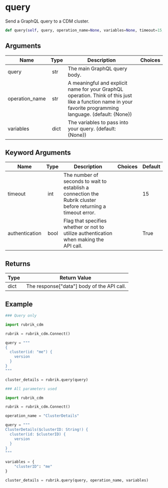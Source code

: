 # query

Send a GraphQL query to a CDM cluster.

```py
def query(self, query, operation_name=None, variables=None, timeout=15, authentication=True):
```

## Arguments

| Name        | Type | Description                                                                 | Choices |
|-------------|------|-----------------------------------------------------------------------------|---------|
| query  | str | The main GraphQL query body. |  |
| operation_name  | str | A meaningful and explicit name for your GraphQL operation. Think of this just like a function name in your favorite programming language. (default: {None}) |  |
| variables  | dict | The variables to pass into your query. (default: {None}) |  |

## Keyword Arguments

| Name        | Type | Description                                                                 | Choices | Default |
|-------------|------|-----------------------------------------------------------------------------|---------|---------|
| timeout  | int | The number of seconds to wait to establish a connection the Rubrik cluster before returning a timeout error.  |  | 15 |
| authentication  | bool | Flag that specifies whether or not to utilize authentication when making the API call.  |  | True |

## Returns

| Type | Return Value                                                                                  |
|------|-----------------------------------------------------------------------------------------------|
| dict | The response["data"] body of the API call. |



## Example

```py
### Query only

import rubrik_cdm

rubrik = rubrik_cdm.Connect()

query = """
{
  cluster(id: "me") {
    version
  }
}
"""

cluster_details = rubrik.query(query)

### All parameters used

import rubrik_cdm

rubrik = rubrik_cdm.Connect()

operation_name = "ClusterDetails"

query = """
ClusterDetails($clusterID: String!) {
  cluster(id: $clusterID) {
    version
  }
}
"""

variables = {
    "clusterID": "me"
}

cluster_details = rubrik.query(query, operation_name, variables)

```
